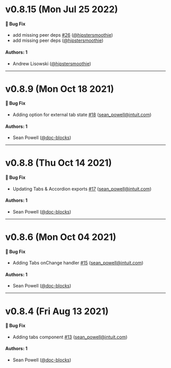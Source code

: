 # v0.8.15 (Mon Jul 25 2022)

#### 🐛 Bug Fix

- add missing peer deps [#26](https://github.com/intuit/doc-blocks/pull/26) ([@hipstersmoothie](https://github.com/hipstersmoothie))
- add missing peer deps ([@hipstersmoothie](https://github.com/hipstersmoothie))

#### Authors: 1

- Andrew Lisowski ([@hipstersmoothie](https://github.com/hipstersmoothie))

---

# v0.8.9 (Mon Oct 18 2021)

#### 🐛 Bug Fix

- Adding option for external tab state [#18](https://github.com/intuit/doc-blocks/pull/18) (sean_powell@intuit.com)

#### Authors: 1

- Sean Powell ([@doc-blocks](https://github.com/fattslug))

---

# v0.8.8 (Thu Oct 14 2021)

#### 🐛 Bug Fix

- Updating Tabs & Accordion exports [#17](https://github.com/intuit/doc-blocks/pull/17) (sean_powell@intuit.com)

#### Authors: 1

- Sean Powell ([@doc-blocks](https://github.com/fattslug))

---

# v0.8.6 (Mon Oct 04 2021)

#### 🐛 Bug Fix

- Adding Tabs onChange handler [#15](https://github.com/intuit/doc-blocks/pull/15) (sean_powell@intuit.com)

#### Authors: 1

- Sean Powell ([@doc-blocks](https://github.com/fattslug))

---

# v0.8.4 (Fri Aug 13 2021)

#### 🐛 Bug Fix

- Adding tabs component [#13](https://github.com/intuit/doc-blocks/pull/13) (sean_powell@intuit.com)

#### Authors: 1

- Sean Powell ([@doc-blocks](https://github.com/fattslug))
